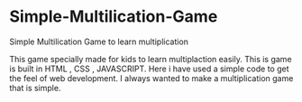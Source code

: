 # Simple-Multilication-Game
Simple Multilication Game to learn multiplication
 
 This game specially made for kids to learn multiplaction easily.
 This is game is built in HTML , CSS , JAVASCRIPT.
 Here i have used a simple code to get the feel of web development.
 I always wanted to make a multiplication game that is simple.

